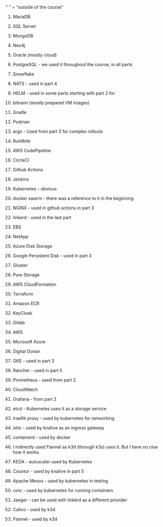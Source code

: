 " " = "outside of the course"

1. MariaDB  
2. SQL Server  
3. MongoDB  
4. Neo4j  
5. Oracle (mostly cloud)  
6. PostgreSQL - we used it throughout the course, in all parts
7. Snowflake
8. NATS - used in part 4
9. HELM - used in some parts starting with part 2 for
10. bitnami (mostly prepared VM images)
11. Gradle
12. Podman
13. argo - Used from part 3 for complex rollouts
14. Buildkite
15. AWS CodePipeline
16. CircleCI
17. Github Actions
18. Jenkins
19. Kubernetes - obvious
20. docker swarm - there was a reference to it in the beginning
21. NGINX - used in github actions in part 3
22. linkerd - used in the last part
23. EBS 
24. NetApp 
25. Azure Disk Storage
26. Google Persistent Disk - used in part 3
27. Gluster
28. Pure Storage
29. AWS CloudFormation
30. Terraform
31. Amazon ECR
32. KeyCloak
33. Gitlab
34. AWS
35. Microsoft Azure
36. Digital Ocean
37. GKE - used in part 3
38. Rancher - used in part 5
39. Prometheus - used from part 2
40. CloudWatch
41. Grafana - from part 2


1. etcd - Kubernetes uses it as a storage service
2. traefik proxy - used by kubernetes for networking
3. istio - used by knative as an ingress gateway
4. containerd - used by docker
5. I indirectly used Flannel as k3d (through k3s) uses it. But I have no clue how it works.
6. KEDA - autoscaler used by Kubernetes 
7. Countor - used by knative in part 5
8. Apache Mesos - used by kubernetes in testing
9. runc - used by kubernetes for running containers
10. Jaeger - can be used with linkerd as a different provider
11. Calico - used by k3d
12. Flannel - used by k3d
